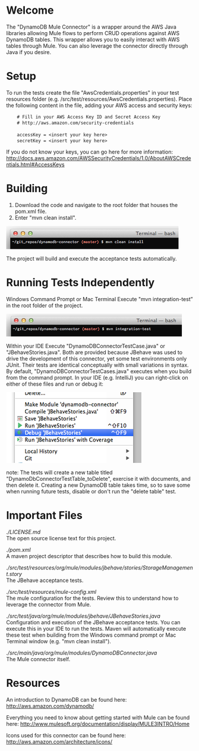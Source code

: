 
Welcome
=======
The "DynamoDB Mule Connector" is a wrapper around the AWS Java libraries allowing Mule flows to perform CRUD operations
against AWS DynamoDB tables.  This wrapper allows you to easily interact with AWS tables through Mule.  You can also
leverage the connector directly through Java if you desire.


Setup
=====

To run the tests create the file "AwsCredentials.properties" in your test resources folder
(e.g. /src/test/resources/AwsCredentials.properties).  Place the following content in the file, adding your
AWS access and security keys:


        # Fill in your AWS Access Key ID and Secret Access Key
        # http://aws.amazon.com/security-credentials

        accessKey = <insert your key here>
        secretKey = <insert your key here>

If you do not know your keys, you can go here for more information:
http://docs.aws.amazon.com/AWSSecurityCredentials/1.0/AboutAWSCredentials.html#AccessKeys

Building
========
1. Download the code and navigate to the root folder that houses the pom.xml file.
2. Enter "mvn clean install".

![Alt text](/readme_images/Building_From_Terminal.png "Building from the Mac Terminal")

The project will build and execute the acceptance tests automatically.


Running Tests Independently
===========================
Windows Command Prompt or Mac Terminal
Execute "mvn integration-test” in the root folder of the project.

![Alt text](/readme_images/Running_Tests_From_Terminal.png "Running acceptance tests from Mac Terminal")

Within your IDE
Execute "DynamoDBConnectorTestCase.java" or "JBehaveStories.java".  Both are provided because JBehave was used to drive
the development of this connector, yet some test environments only JUnit.  Their tests are identical conceptually with
small variations in syntax.  By default, "DynamoDBConnectorTestCases.java" executes when you build from the command
prompt.  In your IDE (e.g. IntelliJ) you can right-click on either of these files and run or debug it:

![Alt text](/readme_images/Execute_Stories_In_IntelliJ.png "Executing the acceptance tests from Intelli-J")

note: The tests will create a new table titled "DynamoDbConnectorTestTable_toDelete", exercise it with documents, and then
delete it.  Creating a new DynamoDB table takes time, so to save some when running future tests, disable or don't run
the "delete table" test.


Important Files
===============

*./LICENSE.md* <br/>
The open source license text for this project.

*./pom.xml* <br/>
A maven project descriptor that describes how to build this module.

*./src/test/resources/org/mule/modules/jbehave/stories/StorageManagement.story* <br/>
The JBehave acceptance tests.

*./src/test/resources/mule-config.xml* <br/>
The mule configuration for the tests.  Review this to understand how to leverage the connector from Mule.

*./src/test/java/org/mule/modules/jbehave/JBehaveStories.java* <br/>
Configuration and execution of the JBehave acceptance tests.  You can execute this in your IDE to run the tests.
Maven will automatically execute these test when building from the Windows command prompt or Mac Terminal window
(e.g. "mvn clean install").

*./src/main/java/org/mule/modules/DynamoDBConnector.java* <br/>
The Mule connector itself.



Resources
=========

An introduction to DynamoDB can be found here:
http://aws.amazon.com/dynamodb/

Everything you need to know about getting started with Mule can be found here:
http://www.mulesoft.org/documentation/display/MULE3INTRO/Home

Icons used for this connector can be found here:
http://aws.amazon.com/architecture/icons/

